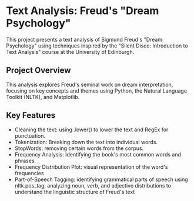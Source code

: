 # Text Analysis: Freud's "Dream Psychology"

This project presents a text analysis of Sigmund Freud's "Dream Psychology" using techniques inspired by the "Silent Disco: Introduction to Text Analysis" course at the University of Edinburgh.

## Project Overview
This analysis explores Freud's seminal work on dream interpretation, focusing on key concepts and themes using Python, the Natural Language Toolkit (NLTK), and Matplotlib.

## Key Features
- Cleaning the text: using .lower() to lower the text and RegEx for punctuation.
- Tokenization: Breaking down the text into individual words.
- StopWords: removing certain words from the corpus.
- Frequency Analysis: Identifying the book's most common words and phrases.
- Frequency Distribution Plot: visual representation of the word's frequencies
- Part-of-Speech Tagging: identifying grammatical parts of speech using nltk.pos_tag, analyzing noun, verb, and adjective distributions to understand the linguistic structure of Freud's text
